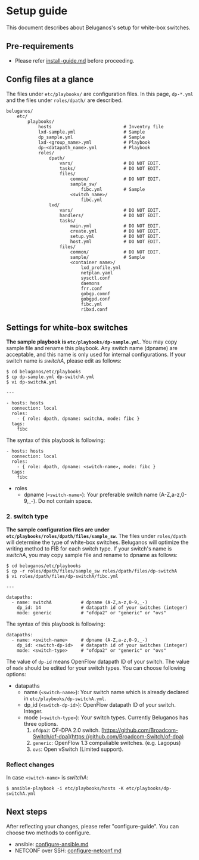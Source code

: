# Setup guide
This document describes about Beluganos's setup for white-box switches.

## Pre-requirements
- Please refer [install-guide.md](install-guide.md) before proceeding.

## Config files at a glance

The files under `etc/playbooks/` are configuration files. In this page, `dp-*.yml` and the files under `roles/dpath/` are described.

~~~~
beluganos/
    etc/
        playbooks/
            hosts                           # Inventry file
            lxd-sample.yml                  # Sample
            dp_sample.yml                   # Sample
            lxd-<group_name>.yml            # Playbook
            dp-<datapath_name>.yml          # Playbook
            roles/
                dpath/
                    vars/                   # DO NOT EDIT.
                    tasks/                  # DO NOT EDIT.
                    files/
                        common/             # DO NOT EDIT.
                        sample_sw/
                            fibc.yml        # Sample
                        <switch_name>/
                            fibc.yml
                lxd/
                    vars/                   # DO NOT EDIT.
                    handlers/               # DO NOT EDIT.
                    tasks/
                        main.yml            # DO NOT EDIT.
                        create.yml          # DO NOT EDIT.
                        setup.yml           # DO NOT EDIT.
                        host.yml            # DO NOT EDIT.
                    files/
                        common/             # DO NOT EDIT.
                        sample/             # Sample
                        <container name>/
                            lxd_profile.yml
                            netplan.yaml
                            sysctl.conf
                            daemons
                            frr.conf
                            gobgp.comnf
                            gobgpd.conf
                            fibc.yml
                            ribxd.conf
~~~~

## Settings for white-box switches

**The sample playbook is `etc/playbooks/dp-sample.yml`**. You may copy sample file and rename this playbook. Any switch name (dpname) are acceptable, and this name is only used for internal configurations. If your switch name is *switchA*, please edit as follows:

~~~~
$ cd beluganos/etc/playbooks
$ cp dp-sample.yml dp-switchA.yml
$ vi dp-switchA.yml

---

- hosts: hosts
  connection: local
  roles:
    - { role: dpath, dpname: switchA, mode: fibc }
  tags:
    fibc

~~~~

The syntax of this playbook is following:

~~~~
- hosts: hosts
  connection: local
  roles:
    - { role: dpath, dpname: <switch-name>, mode: fibc }
  tags:
    fibc
~~~~

- roles
	- dpname (`<switch-name>`): Your preferable switch name (A-Z,a-z,0-9,_-). Do not contain space.

### 2. switch type
**The sample configuration files are under `etc/playbooks/roles/dpath/files/sample_sw`**. The files under `roles/dpath` will determine the type of white-box switches. Beluganos will optimize the writing method to FIB for each switch type. If your switch's name is *switchA*, you may copy sample file and rename to dpname as follows:

~~~~
$ cd beluganos/etc/playbooks
$ cp -r roles/dpath/files/sample_sw roles/dpath/files/dp-switchA
$ vi roles/dpath/files/dp-switchA/fibc.yml

---

datapaths:
  - name: switchA           # dpname (A-Z,a-z,0-9,_-)
    dp_id: 14               # datapath id of your switches (integer)
    mode: generic           # "ofdpa2" or "generic" or "ovs"

~~~~

The syntax of this playbook is following:

~~~~
datapaths:
  - name: <switch-name>     # dpname (A-Z,a-z,0-9,_-)
    dp_id: <switch-dp-id>   # datapath id of your switches (integer)
    mode: <switch-type>     # "ofdpa2" or "generic" or "ovs"
~~~~


The value of `dp-id` means OpenFlow datapath ID of your switch. The value of `mode` should be edited for your switch types. You can choose following options:

- datapaths
	- name (`<switch-name>`): Your switch name which is already declared in `etc/playbooks/dp-switchA.yml`.
	- dp_id (`<switch-dp-id>`): OpenFlow datapath ID of your switch. Integer.
	- mode (`<switch-type>`): Your switch types. Currently Beluganos has three options.
 		1. `ofdpa2`: OF-DPA 2.0 switch. [https://github.com/Broadcom-Switch/of-dpa](https://github.com/Broadcom-Switch/of-dpa)
		1. `generic`: OpenFlow 1.3 compaliable switches. (e.g. Lagopus)
		1. `ovs`: Open vSwitch (Limited support).

### Reflect changes

In case `<switch-name>` is *switchA*:

~~~~
$ ansible-playbook -i etc/playbooks/hosts -K etc/playbooks/dp-switchA.yml
~~~~

## 

## Next steps
After reflecting your changes, please refer "configure-guide". You can choose two methods to configure.

- ansible: [configure-ansible.md](configure-ansible.md)
- NETCONF over SSH: [configure-netconf.md](configure-netconf.md)